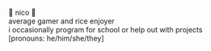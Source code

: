 🐝 nico 🐝  <br />
average gamer and rice enjoyer <br />
i occasionally program for school or help out with projects <br />
[pronouns: he/him/she/they]
<!---
cryosote/cryosote is a ✨ special ✨ repository because its `README.md` (this file) appears on your GitHub profile.
You can click the Preview link to take a look at your changes.
--->
